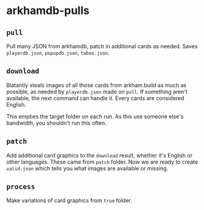 # arkhamdb-pulls

## `pull`

Pull many JSON from arkhamdb, patch in additional cards as needed. Saves `playerdb.json`, `popupdb.json`, `taboo.json`.

## `download`

Blatantly steals images of all those cards from arkham.build as much as possible, as needed by `playerdb.json` made on `pull`. If something aren't available, the next command can handle it. Every cards are considered English.

This empties the target folder on each run. As this use someone else's bandwidth, you shouldn't run this often.

## `patch`

Add additional card graphics to the `download` result, whether it's English or other languages. These came from `patch` folder. Now we are ready to create `valid.json` which tells you what images are available or missing.

## `process`

Make variations of card graphics from `true` folder.